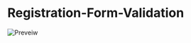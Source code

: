 # Registration-Form-Validation
![Preveiw](https://github.com/user-attachments/assets/7b65dcd7-8919-4bb5-96d7-d0d297e39efd)
